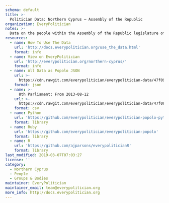 ```yaml
---
schema: default
title: >-
  Politician Data: Northern Cyprus — Assembly of the Republic
organization: EveryPolitician
notes: >-
  Data on the people within the Assembly of the Republic legislature of Northern Cyprus.
resources:
  - name: How To Use The Data
    url: 'http://docs.everypolitician.org/use_the_data.html'
    format: info
  - name: View on EveryPolitician
    url: 'http://everypolitician.org/northern-cyprus/'
    format: info
  - name: All Data as Popolo JSON
    url: >-
      https://cdn.rawgit.com/everypolitician/everypolitician-data/47f09d6f3bad4389a301310c24ea75e5ed59236a/data/Northern_Cyprus/Assembly/ep-popolo-v1.0.json
    format: json
  - name: >-
      8th Parliament: From 2013-08-12
    url: >-
      https://cdn.rawgit.com/everypolitician/everypolitician-data/47f09d6f3bad4389a301310c24ea75e5ed59236a/data/Northern_Cyprus/Assembly/term-14.csv
    format: csv
  - name: Python
    url: 'https://github.com/everypolitician/everypolitician-popolo-python'
    format: library
  - name: Ruby
    url: 'https://github.com/everypolitician/everypolitician-popolo'
    format: library
  - name: R
    url: 'https://github.com/ajparsons/everypoliticianR'
    format: library
last_modified: 2019-03-07T07:03:27
license: ''
category:
  - Northern Cyprus
  - People
  - Groups & Bodies
maintainer: EveryPolitician
maintainer_email: team@everypolitician.org
more_info: http://docs.everypolitician.org
---
```

